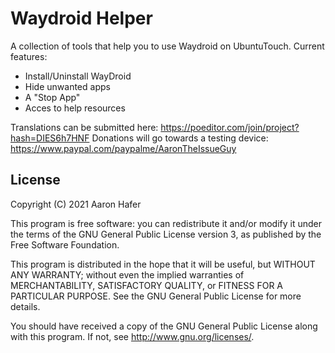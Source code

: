 # Waydroid Helper

A collection of tools that help you to use Waydroid on UbuntuTouch.
Current features:
* Install/Uninstall WayDroid
* Hide unwanted apps
* A "Stop App"
* Acces to help resources

Translations can be submitted here: https://poeditor.com/join/project?hash=DIES6h7HNF
Donations will go towards a testing device: https://www.paypal.com/paypalme/AaronTheIssueGuy

## License

Copyright (C) 2021  Aaron Hafer

This program is free software: you can redistribute it and/or modify it under the terms of the GNU General Public License version 3, as published
by the Free Software Foundation.

This program is distributed in the hope that it will be useful, but WITHOUT ANY WARRANTY; without even the implied warranties of MERCHANTABILITY, SATISFACTORY QUALITY, or FITNESS FOR A PARTICULAR PURPOSE.  See the GNU General Public License for more details.

You should have received a copy of the GNU General Public License along with this program.  If not, see <http://www.gnu.org/licenses/>.

